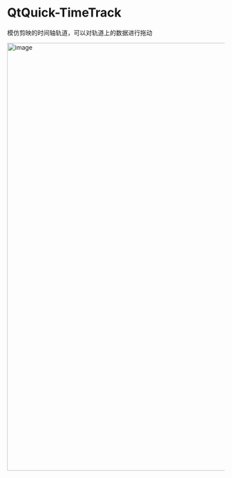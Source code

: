 # QtQuick-TimeTrack
模仿剪映的时间轴轨道，可以对轨道上的数据进行拖动

<img width="1280" height="991" alt="image" src="https://github.com/user-attachments/assets/3ebf52c8-8ca2-4636-a13a-6ada45047115" />
